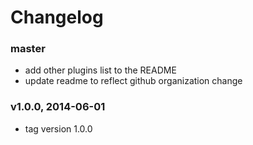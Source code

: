 # Changelog

### master
- add other plugins list to the README
- update readme to reflect github organization change

### v1.0.0, 2014-06-01

- tag version 1.0.0
